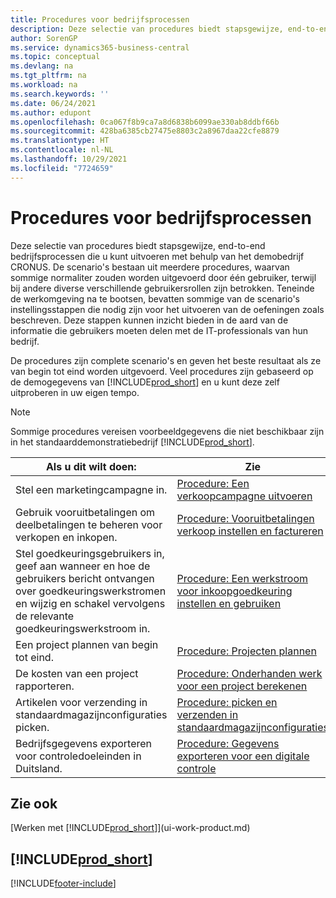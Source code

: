 ```yaml
---
title: Procedures voor bedrijfsprocessen
description: Deze selectie van procedures biedt stapsgewijze, end-to-end bedrijfsprocessen die u kunt uitvoeren met behulp van het demobedrijf CRONUS.
author: SorenGP
ms.service: dynamics365-business-central
ms.topic: conceptual
ms.devlang: na
ms.tgt_pltfrm: na
ms.workload: na
ms.search.keywords: ''
ms.date: 06/24/2021
ms.author: edupont
ms.openlocfilehash: 0ca067f8b9ca7a8d6838b6099ae330ab8ddbf66b
ms.sourcegitcommit: 428ba6385cb27475e8803c2a8967daa22cfe8879
ms.translationtype: HT
ms.contentlocale: nl-NL
ms.lasthandoff: 10/29/2021
ms.locfileid: "7724659"
---
```

# <a name="business-process-walkthroughs"></a>Procedures voor bedrijfsprocessen

Deze selectie van procedures biedt stapsgewijze, end-to-end bedrijfsprocessen die u kunt uitvoeren met behulp van het demobedrijf CRONUS. De scenario's bestaan uit meerdere procedures, waarvan sommige normaliter zouden worden uitgevoerd door één gebruiker, terwijl bij andere diverse verschillende gebruikersrollen zijn betrokken. Teneinde de werkomgeving na te bootsen, bevatten sommige van de scenario's instellingsstappen die nodig zijn voor het uitvoeren van de oefeningen zoals beschreven. Deze stappen kunnen inzicht bieden in de aard van de informatie die gebruikers moeten delen met de IT-professionals van hun bedrijf.  

 De procedures zijn complete scenario's en geven het beste resultaat als ze van begin tot eind worden uitgevoerd. Veel procedures zijn gebaseerd op de demogegevens van [!INCLUDE[prod_short](includes/prod_short.md)] en u kunt deze zelf uitproberen in uw eigen tempo.  

> [!NOTE]
> Sommige procedures vereisen voorbeeldgegevens die niet beschikbaar zijn in het standaarddemonstratiebedrijf [!INCLUDE[prod_short](includes/prod_short.md)]. <!--For more information, see [Sandbox Environments](admin-sandbox-environments.md). -->

|Als u dit wilt doen:|Zie|  
|--------|---------|  
|Stel een marketingcampagne in.|[Procedure: Een verkoopcampagne uitvoeren](walkthrough-conducting-a-sales-campaign.md)|  
|Gebruik vooruitbetalingen om deelbetalingen te beheren voor verkopen en inkopen. <!-- **Requires complete sample data** --> |[Procedure: Vooruitbetalingen verkoop instellen en factureren](walkthrough-setting-up-and-invoicing-sales-prepayments.md)|  
|Stel goedkeuringsgebruikers in, geef aan wanneer en hoe de gebruikers bericht ontvangen over goedkeuringswerkstromen en wijzig en schakel vervolgens de relevante goedkeuringswerkstroom in.|[Procedure: Een werkstroom voor inkoopgoedkeuring instellen en gebruiken](walkthrough-setting-up-and-using-a-purchase-approval-workflow.md)|  
|Een project plannen van begin tot eind. <!-- **Requires complete sample data** --> |[Procedure: Projecten plannen](walkthrough-managing-projects-with-jobs.md)|  
|De kosten van een project rapporteren. <!-- **Requires complete sample data** --> |[Procedure: Onderhanden werk voor een project berekenen](walkthrough-calculating-work-in-process-for-a-job.md)|  
|Artikelen voor verzending in standaardmagazijnconfiguraties picken. <!-- **Requires complete sample data** --> |[Procedure: picken en verzenden in standaardmagazijnconfiguraties](walkthrough-picking-and-shipping-in-basic-warehousing.md)|  
|Bedrijfsgegevens exporteren voor controledoeleinden in Duitsland.|[Procedure: Gegevens exporteren voor een digitale controle](LocalFunctionality/Germany/walkthrough-exporting-data-for-a-digital-audit.md)|

<!-- |Assemble and ship items that are customized on the sales order. **Requires complete sample data** |[Walkthrough: Selling, Assembling, and Shipping Kits](walkthrough-selling-assembling-and-shipping-kits.md)|   -->
<!-- |Plan supply orders to fulfill demand automatically. **Requires complete sample data** |[Walkthrough: Planning Supplies Automatically](walkthrough-planning-supplies-automatically.md)|   -->
<!-- |Plan supply orders to fulfill demand manually. **Requires complete sample data** |[Walkthrough: Planning Supplies Manually](walkthrough-planning-supplies-manually.md)|   -->
<!-- |Put received items away in basic warehouse configurations. **Requires complete sample data** |[Walkthrough: Receiving and Putting Away in Basic Warehouse Configurations](walkthrough-receiving-and-putting-away-in-basic-warehousing.md)|   -->
<!-- |Put received items away in advanced warehouse configurations. **Requires complete sample data**|[Walkthrough: Receiving and Putting Away in advanced warehouse configurations](walkthrough-receiving-and-putting-away-in-advanced-warehousing.md)|   -->
<!-- |Perform defects management. **Requires complete sample data** |[Walkthrough: Tracing Serial-Lot Numbers](walkthrough-tracing-serial-lot-numbers.md)| -->

## <a name="see-also"></a>Zie ook

[Werken met [!INCLUDE[prod_short](includes/prod_short.md)]](ui-work-product.md)  

## [!INCLUDE[prod_short](includes/free_trial_md.md)]  


[!INCLUDE[footer-include](includes/footer-banner.md)]
